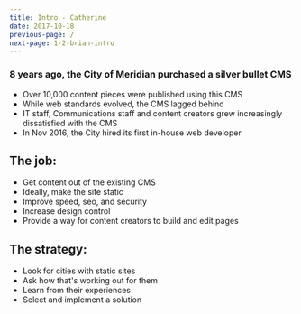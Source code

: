 ```yaml
---
title: Intro - Catherine
date: 2017-10-18
previous-page: /
next-page: 1-2-brian-intro
---
```


### 8 years ago, the City of Meridian purchased a silver bullet CMS

- Over 10,000 content pieces were published using this CMS
- While web standards evolved, the CMS lagged behind
- IT staff, Communications staff and content creators grew increasingly dissatisfied with the CMS
- In Nov 2016, the City hired its first in-house web developer

## The job:

- Get content out of the existing CMS
- Ideally, make the site static
- Improve speed, seo, and security
- Increase design control
- Provide a way for content creators to build and edit pages

## The strategy:

- Look for cities with static sites
- Ask how that's working out for them
- Learn from their experiences
- Select and implement a solution
